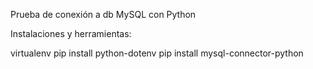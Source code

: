 Prueba de conexión a db MySQL con Python

Instalaciones y herramientas:

virtualenv
pip install python-dotenv 
pip install mysql-connector-python
